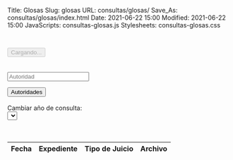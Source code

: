 Title: Glosas
Slug: glosas
URL: consultas/glosas/
Save_As: consultas/glosas/index.html
Date: 2021-06-22 15:00
Modified: 2021-06-22 15:00
JavaScripts: consultas-glosas.js
Stylesheets: consultas-glosas.css


<div id='consultas'>
  <div class="container" style="overflow:auto;" >
        <h2 id="consultaJuzgado"></h2>
  </div>
  <div class="container d-flex justify-content-center" style="overflow:auto;" >
    <button id="divcargando" class="btn btn-lg btn-light"  type="button" disabled>
      <span class="spinner-border spinner-border-lg" role="status" aria-hidden="true"></span>
      Cargando...
    </button>
  </div>
  <div class="container" id="autoridades"  style="overflow:auto;" >
        <br><br>
        <div class="input-group">
            <div class="input-group-prepend">
                <span class="input-group-text" id="basic-addon2"><i class="fa fa-search"></i></span>
            </div>
            <input id="search-autoridad" type="text" class="form-control" placeholder="Autoridad" aria-describedby="basic-addon2">
        </div>
        <span class="list-countAutoridades"></span>
        <ul class ="titleAutoridades-ul ul list-group" id="listAutoridades">
        </ul>
  </div>
  <div class="container" id="tablaResultado" style="overflow:auto;" >
        <button id="btnbackAutoridades" type="button" class="btn btn-secondary"><i class="fa fa-arrow-left" aria-hidden="true"></i>  Autoridades</button>
        <br><br>
        <div class="row g-3 align-items-center">
          <div class="col-auto">
            <label for="anio">Cambiar año de consulta:</label>
          </div>
          <div class="col-auto">
            <select class="form-control" id="anio"></select>
          </div>
        </div>
        <br><br>
        <table id="ListasTable" class="table table-striped table-bordered" style="width:100%">
          <thead>
            <tr>
              <th>Fecha</th>
              <th>Expediente</th>
              <th>Tipo de Juicio</th>
              <th>Archivo</th>
            </tr>
          </thead>
      </table>
  </div>
</div>
